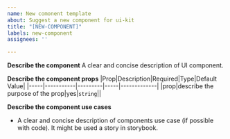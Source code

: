 ```yaml
---
name: New comonent template
about: Suggest a new component for ui-kit
title: "[NEW-COMPONENT]"
labels: new-component
assignees: ''

---
```


**Describe the component**
A clear and concise description of UI component.

**Describe the component props**
|Prop|Description|Required|Type|Default Value|
|-----|-----------|---------|-----|-------------|
|prop|describe the purpose of the prop|yes|`string`||

**Describe the component use cases**

* A clear and concise description of components use case (if possible with code). It might be used a story in storybook.
